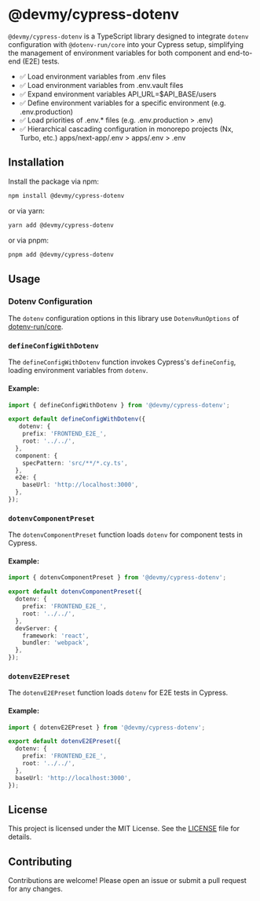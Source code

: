 # @devmy/cypress-dotenv

`@devmy/cypress-dotenv` is a TypeScript library designed to integrate `dotenv` configuration with `@dotenv-run/core` into your Cypress setup, simplifying the management of environment variables for both component and end-to-end (E2E) tests.

- ✅ Load environment variables from .env files
- ✅ Load environment variables from .env.vault files
- ✅ Expand environment variables API_URL=$API_BASE/users
- ✅ Define environment variables for a specific environment (e.g. .env.production)
- ✅ Load priorities of .env.* files (e.g. .env.production > .env)
- ✅ Hierarchical cascading configuration in monorepo projects (Nx, Turbo, etc.) apps/next-app/.env > apps/.env > .env

## Installation

Install the package via npm:

```bash
npm install @devmy/cypress-dotenv
```

or via yarn:

```bash
yarn add @devmy/cypress-dotenv
```

or via pnpm:

```bash
pnpm add @devmy/cypress-dotenv
```

## Usage

### Dotenv Configuration
The `dotenv` configuration options in this library use `DotenvRunOptions` of [dotenv-run/core](https://www.npmjs.com/package/@dotenv-run/core).

### `defineConfigWithDotenv`

The `defineConfigWithDotenv` function invokes Cypress's `defineConfig`, loading environment variables from `dotenv`.

#### Example:

```typescript
import { defineConfigWithDotenv } from '@devmy/cypress-dotenv';

export default defineConfigWithDotenv({
   dotenv: {
    prefix: 'FRONTEND_E2E_',
    root: '../../',
  },
  component: {
    specPattern: 'src/**/*.cy.ts',
  },
  e2e: {
    baseUrl: 'http://localhost:3000',
  },
});
```

### `dotenvComponentPreset`

The `dotenvComponentPreset` function loads `dotenv` for component tests in Cypress.

#### Example:

```typescript
import { dotenvComponentPreset } from '@devmy/cypress-dotenv';

export default dotenvComponentPreset({
  dotenv: {
    prefix: 'FRONTEND_E2E_',
    root: '../../',
  },
  devServer: {
    framework: 'react',
    bundler: 'webpack',
  },
});
```

### `dotenvE2EPreset`

The `dotenvE2EPreset` function loads `dotenv` for E2E tests in Cypress.

#### Example:

```typescript
import { dotenvE2EPreset } from '@devmy/cypress-dotenv';

export default dotenvE2EPreset({
  dotenv: {
    prefix: 'FRONTEND_E2E_',
    root: '../../',
  },
  baseUrl: 'http://localhost:3000',
});
```


## License

This project is licensed under the MIT License. See the [LICENSE](LICENSE) file for details.

## Contributing

Contributions are welcome! Please open an issue or submit a pull request for any changes.